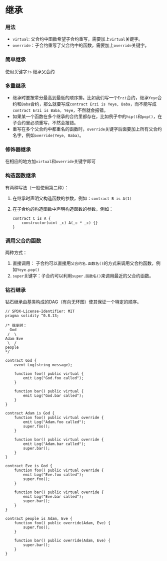 # 继承

### 用法

- `virtual`: 父合约中函数希望子合约重写，需要加上`virtual`关键字。
- `override`：子合约重写了父合约中的函数，需要加上`override`关键字。

### 简单继承

使用关键字`is` 继承父合约

### 多重继承

- 继承时要按辈分最高到最低的顺序排。比如我们写一个`Erzi`合约，继承`Yeye`合约和`Baba`合约，那么就要写成`contract Erzi is Yeye, Baba`，而不能写成`contract Erzi is Baba, Yeye`，不然就会报错。
- 如果某一个函数在多个继承的合约里都存在，比如例子中的`hip()`和`pop()`，在子合约里必须重写，不然会报错。
- 重写在多个父合约中都重名的函数时，`override`关键字后面要加上所有父合约名字，例如`override(Yeye, Baba)`。

### 修饰器继承

在相应的地方加`virtual`和`override`关键字即可

### 构造函数继承

有两种写法（一般使用第二种）：

1. 在继承时声明父构造函数的参数，例如：`contract B is A(1)`

2. 在子合约的构造函数中声明构造函数的参数，例如：

   ```solidity
   contract C is A {
       constructor(uint _c) A(_c * _c) {}
   }
   ```

### 调用父合约函数

两种方式：

1. 直接调用： 子合约可以直接用`父合约名.函数名()`的方式来调用父合约函数，例如`Yeye.pop()`
2. `super`关键字：子合约可以利用`super.函数名()`来调用最近的父合约函数。

### 钻石继承

钻石继承由基类构成的DAG（有向无环图）使其保证一个特定的顺序。

```
// SPDX-License-Identifier: MIT
pragma solidity ^0.8.13;

/* 继承树：
  God
 /  \
Adam Eve
 \  /
people
*/

contract God {
    event Log(string message);

    function foo() public virtual {
        emit Log("God.foo called");
    }

    function bar() public virtual {
        emit Log("God.bar called");
    }
}

contract Adam is God {
    function foo() public virtual override {
        emit Log("Adam.foo called");
        super.foo();
    }

    function bar() public virtual override {
        emit Log("Adam.bar called");
        super.bar();
    }
}

contract Eve is God {
    function foo() public virtual override {
        emit Log("Eve.foo called");
        super.foo();
    }

    function bar() public virtual override {
        emit Log("Eve.bar called");
        super.bar();
    }
}

contract people is Adam, Eve {
    function foo() public override(Adam, Eve) {
        super.foo();
    }

    function bar() public override(Adam, Eve) {
        super.bar();
    }
}

```


